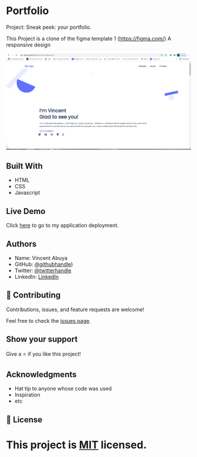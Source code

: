 # Portfolio

Project: Sneak peek: your portfolio.

This Project is a clone of the figma template 1 (https://figma.com/)
A responsive design

![screenshot](images/livedemo-screenshot.png)

## Built With

- HTML
- CSS
- Javascript

## Live Demo

Click [here](https://vabuyia.github.io/week-final-assingment/) to go to my application deployment.

## Authors

- Name: Vincent Abuya
- GitHub: [@githubhandle](https://github.com/vabuyia))
- Twitter: [@twitterhandle](vabuyia.com)
- LinkedIn: [LinkedIn](vabuyia.com)

## 🤝 Contributing

Contributions, issues, and feature requests are welcome!

Feel free to check the [issues page]().

## Show your support

Give a ⭐️ if you like this project!

## Acknowledgments

- Hat tip to anyone whose code was used
- Inspiration
- etc

## 📝 License

# This project is [MIT](lic.url) licensed.
